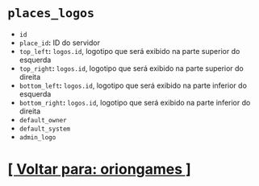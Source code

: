 # `places_logos`

- `id`
- `place_id`**:** ID do servidor
- `top_left`**:** `logos.id`, logotipo que será exibido na parte superior do esquerda
- `top_right`**:** `logos.id`, logotipo que será exibido na parte superior do direita
- `bottom_left`**:** `logos.id`, logotipo que será exibido na parte inferior do esquerda
- `bottom_right`**:** `logos.id`, logotipo que será exibido na parte inferior do direita
- `default_owner`
- `default_system`
- `admin_logo`

# [[ Voltar para: oriongames ]](./1-oriongames.md)